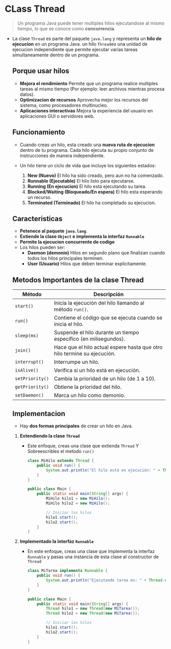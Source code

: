 # CLass Thread

> Un programa Java puede tener multiples hilos ejecutandose al mismo tiempo, lo que se conoce como **concurrencia**.

* La clase `Thread` es parte del paquete `java.lang` y representa un **hilo de ejecucion** en un programa Java. un hilo `Thread`es una unidad de ejecucion independiente que permite ejecutar varias tareas simultaneamente dentro de un programa.

    ## Porque usar hilos
    
    * **Mejora el rendimiento** Permite que un programa realice multiples tareas al mismo tiempo (Por ejemplo: leer archivos mientras procesa datos).
    * **Optimizacion de recursos** Aprovecha mejor los recursos del sistema, como procesadores multinucleo.
    * **Aplicaciones interactivas** Mejora la experiencia del usuario en aplicaciones GUI o servidores web.
    
    ## Funcionamiento
    
    * Cuando creas un  hilo, esta creado una **nueva ruta de ejecucion** dentro de tu programa. Cada hilo ejecuta su propio conjunto de instrucciones de manera independiente.
    
    * Un hilo tiene un ciclo de vida que incluye los siguientes estados:

        1. **New (Nuevo)** El hilo ha sido creado, pero aun no ha comenzado.
        2. **Runnable (Ejecutable)** El hilo listo para ejecutarse.
        3. **Running (En ejecucion)** El hilo esta ejecutando su tarea.
        4. **Blocked/Waiting (Bloqueado/En espera)** El hilo esta esperando un recurso.
        5. **Terminated (Terminado)** El hilo ha completado su ejecucion.
        
    ## Caracteristicas
    
    * **Petenece al paquete `java.lang`**.
    * **Extiende la clase `Object` e implementa la interfaz `Runnable`**
    * **Permite la ejecucion concurrente de codigo**
    * Los hilos pueden ser:
        * **Daemon (demonio)** Hilos en segundo plano que finalizan cuando todos los hilos principales terminen.
        * **User (Usuario)** Hilos que deben terminar explicitamente.
        
    ## Metodos Importantes de la clase Thread
    
    |   **Método**    |                             **Descripción**                              |
    | --------------- | ------------------------------------------------------------------------ |
    | `start()`       | Inicia la ejecución del hilo llamando al método `run()`.                 |
    | `run()`         | Contiene el código que se ejecuta cuando se inicia el hilo.              |
    | `sleep(ms)`     | Suspende el hilo durante un tiempo específico (en milisegundos).         |
    | `join()`        | Hace que el hilo actual espere hasta que otro hilo termine su ejecución. |
    | `interrupt()`   | Interrumpe un hilo.                                                      |
    | `isAlive()`     | Verifica si un hilo está en ejecución.                                   |
    | `setPriority()` | Cambia la prioridad de un hilo (de 1 a 10).                              |
    | `getPriority()` | Obtiene la prioridad del hilo.                                           |
    | `setDaemon()`   | Marca un hilo como demonio.                                              |

    ## Implementacion
    
    * Hay **dos formas principales** de crear un hilo en Java.
    
    1. **Extendiendo la clase `Thread`**
        
        * Este enfoque, creas una clase que extienda `Thread` Y Sobreescribles el metodo `run()`
        
            ```java
            class MiHilo extends Thread {
                public void run() {
                    System.out.println("El hilo está en ejecución: " + Thread.currentThread().getName());
                }
            }

            public class Main {
                public static void main(String[] args) {
                    MiHilo hilo1 = new MiHilo();
                    MiHilo hilo2 = new MiHilo();

                    // Iniciar los hilos
                    hilo1.start();
                    hilo2.start();
                }
            }
            ```


    2. **Implementado la interfaz `Runnable`**
    
        * En este enfoque, creas una clase que implementa la interfaz `Runnable` y pasas una instancia de esta clase al constructor de `Thread`
            
            ```java
            class MiTarea implements Runnable {
                public void run() {
                    System.out.println("Ejecutando tarea en: " + Thread.currentThread().getName());
                }
            }

            public class Main {
                public static void main(String[] args) {
                    Thread hilo1 = new Thread(new MiTarea());
                    Thread hilo2 = new Thread(new MiTarea());

                    // Iniciar los hilos
                    hilo1.start();
                    hilo2.start();
                }
            }
            ```


